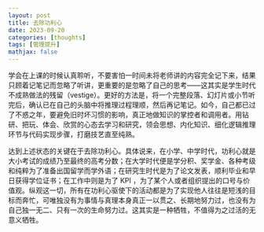 ```yaml
---
layout: post
title: 去除功利心
date: 2023-09-20
categories: [thoughts]
tags: [管理提升]
mathjax: false
---
```


学会在上课的时候认真聆听，不要害怕一时间未将老师讲的内容完全记下来，结果只顾着记笔记而忽略了听讲，更重要的是忽略了自己的思考——这其实是学生时代不成熟做法的残留（vestige）。更好的方法是，将一个完整段落、幻灯片或小节听完后，确认已在自己的头脑中将推理过程理顺，然后再记笔记。如今，自己都已过了不惑之年，要避免旧时坏习惯的影响，真正地做知识的掌控者和调用者。用钻研、把玩、体会、欣赏的心态去学习和研究，领会思想、内化知识、细化逻辑推理环节与代码实现步骤，打磨技艺直至纯熟。

达到上述状态的关键在于去除功利心。具体说来，在小学、中学时代，功利心就是大小考试的成绩乃至最终的高考分数；在大学时代便是学分积、奖学金、各种考级和纯粹为了准备出国留学而学外语；在研究生时代是为了论文发表，顺利毕业和早日获得学位证书；在工作中则是为了 KPI ，为了某个人或者组织提出的口号与价值观。纵观这一切，所有在功利心驱使下的活动都是为了实现他人往往是短浅的目标而奔忙，可唯独没有为事情与真理本身真正一以贯之、长期地努力过，也没有为自己独一无二、只有一次的生命努力过。这其实是一种牺牲，不值得为之过活的无意义牺牲。
